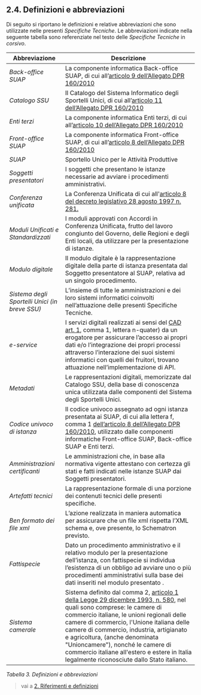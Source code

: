 ## 2.4.	Definizioni e abbreviazioni
Di seguito si riportano le definizioni e relative abbreviazioni che sono utilizzate nelle presenti *Specifiche Tecniche*. Le abbreviazioni indicate nella seguente tabella sono referenziate nel testo delle *Specifiche Tecniche* in *corsivo*.

|Abbreviazione|Descrizione|
|---|---|
|*Back-office SUAP*| La componente informatica Back-office SUAP, di cui all’[articolo 9 dell’Allegato DPR 160/2010](https://www.normattiva.it/uri-res/N2Ls?urn:nir:stato:decreto.del.presidente.della.repubblica:2010-09-07;160!vig=2023-06-13~art9)|
|*Catalogo SSU*|	Il Catalogo del Sistema Informatico degli Sportelli Unici, di cui all’[articolo 11 dell’Allegato DPR 160/2010](https://www.normattiva.it/uri-res/N2Ls?urn:nir:stato:decreto.del.presidente.della.repubblica:2010-09-07;160!vig=2023-06-13~art11)|
|*Enti terzi* |	La componente informatica Enti terzi, di cui all’[articolo 10 dell’Allegato DPR 160/2010](https://www.normattiva.it/uri-res/N2Ls?urn:nir:stato:decreto.del.presidente.della.repubblica:2010-09-07;160!vig=2023-06-13~art10)|
|*Front-office SUAP*|	La componente informatica Front-office SUAP, di cui all’[articolo 8 dell’Allegato DPR 160/2010](https://www.normattiva.it/uri-res/N2Ls?urn:nir:stato:decreto.del.presidente.della.repubblica:2010-09-07;160!vig=2023-06-13~art8)|
|*SUAP*|Sportello Unico per le Attività Produttive|
|*Soggetti presentatori*|I soggetti che presentano le istanze necessarie ad avviare i procedimenti amministrativi.|
|*Conferenza unificata*|La Conferenza Unificata di cui all'[articolo 8 del decreto legislativo 28 agosto 1997 n. 281.](https://www.normattiva.it/uri-res/N2Ls?urn:nir:stato:decreto.legislativo:1997-08-28;281!vig=2023-06-13~art8)|
|*Moduli Unificati e Standardizzati*|I moduli approvati con Accordi in Conferenza Unificata, frutto del lavoro congiunto del Governo, delle Regioni e degli Enti locali, da utilizzare per la presentazione di istanze.|
|*Modulo digitale*|Il modulo digitale è la rappresentazione digitale della parte di istanza presentata dal Soggetto presentatore al SUAP, relativa ad un singolo procedimento.|
|*Sistema degli Sportelli Unici (in breve SSU)*|L’insieme di tutte le amministrazioni e dei loro sistemi informatici coinvolti nell’attuazione delle presenti Specifiche Tecniche.|
|*e-service*|I servizi digitali realizzati ai sensi del [CAD art. 1](https://www.normattiva.it/uri-res/N2Ls?urn:nir:stato:decreto.legislativo:2005-03-07;82!vig=2023-06-13~art1), comma 1, lettera n-quater) da un erogatore per assicurare l’accesso ai propri dati e/o l’integrazione dei propri processi attraverso l’interazione dei suoi sistemi informatici con quelli dei fruitori, trovano attuazione nell’implementazione di API.|
|*Metadati*|Le rappresentazioni digitali, memorizzate dal Catalogo SSU, della base di conoscenza unica utilizzata dalle componenti del Sistema degli Sportelli Unici.|
|*Codice univoco di istanza*|Il codice univoco assegnato ad ogni istanza presentata ai SUAP, di cui alla lettera f, comma 1 [dell’articolo 8 dell’Allegato DPR 160/2010](https://www.normattiva.it/uri-res/N2Ls?urn:nir:stato:decreto.del.presidente.della.repubblica:2010-09-07;160!vig=2023-06-13~art8), utilizzato dalle componenti informatiche Front-office SUAP, Back-office SUAP e Enti terzi.|
|*Amministrazioni certificanti*|Le amministrazioni che, in base alla normativa vigente attestano con certezza gli stati e fatti indicati nelle istanze SUAP dai Soggetti presentatori.|
|*Artefatti tecnici*|La rappresentazione formale di una porzione dei contenuti tecnici delle presenti specifiche.|
|*Ben formato dei file xml*|L’azione realizzata in maniera automatica per assicurare che un file xml rispetta l’XML schema e, ove presente, lo Schematron previsto.|
|*Fattispecie*|Dato un procedimento amministrativo e il relativo modulo per la presentazione dell’istanza, con fattispecie si individua l’esistenza di un obbligo ad avviare uno o più procedimenti amministrativi sulla base dei dati inseriti nel modulo presentato .|
|*Sistema camerale*|Sistema definito dal comma 2, [articolo 1 della Legge 29 dicembre 1993, n. 580](https://www.normattiva.it/uri-res/N2Ls?urn:nir:stato:legge:1993-12-29;580!vig=2023-06-13~art1), nel quali sono comprese: le camere di commercio italiane, le unioni regionali delle camere di commercio, l'Unione italiana delle camere di commercio, industria, artigianato e agricoltura, (anche denominata "Unioncamere"), nonché le camere di commercio italiane all'estero e estere in Italia legalmente riconosciute dallo Stato italiano.|

*Tabella 3. Definizioni e abbreviazioni*

> vai a [2. Riferimenti e definizioni](02.md)
